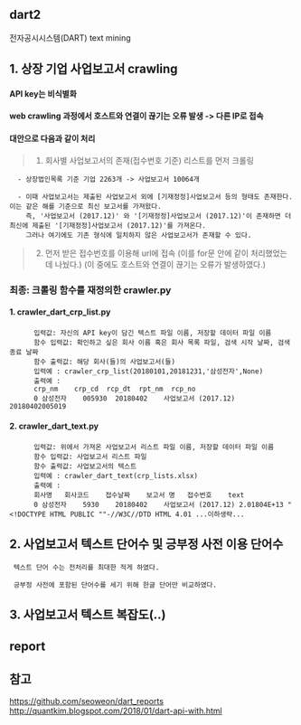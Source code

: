 ## dart2
전자공시시스템(DART) text mining

## 1. 상장 기업 사업보고서 crawling

 #### API key는 비식별화
 
 #### web crawling 과정에서 호스트와 연결이 끊기는 오류 발생 -> 다른 IP로 접속
 
 #### 대안으로 다음과 같이 처리
 
 > 1. 회사별 사업보고서의 존재(접수번호 기준) 리스트를 먼저 크롤링
 
      - 상장법인목록 기준 기업 2263개 -> 사업보고서 10064개
      
      - 이때 사업보고서는 제출된 사업보고서 외에 [기재정정]사업보고서 등의 형태도 존재한다. 이는 같은 해를 기준으로 최신 보고서를 가져왔다.
        즉, '사업보고서 (2017.12)' 와 '[기재정정]사업보고서 (2017.12)'이 존재하면 더 최신에 제출된 '[기재정정]사업보고서 (2017.12)'를 가져온다.
        그러나 여기에도 기존 형식에 일치하지 않은 사업보고서가 존재할 수 있다.
        
 > 2. 먼저 받은 접수번호를 이용해 url에 접속
      (이를 for문 안에 같이 처리했었는데 나눴다.)
      (이 중에도 호스트와 연결이 끊기는 오류가 발생하였다.)
      
 ### 최종: 크롤링 함수를 재정의한 crawler.py
  #### 1. crawler_dart_crp_list.py
          입력값: 자신의 API key이 담긴 텍스트 파일 이름, 저장할 데이터 파일 이름
          함수 입력값: 확인하고 싶은 회사 이름 혹은 회사 목록 파일, 검색 시작 날짜, 검색 종료 날짜
          함수 출력값: 해당 회사(들)의 사업보고서(들)
          입력예 : crawler_crp_list(20180101,20181231,'삼성전자',None)
          출력예 : 	
          crp_nm	crp_cd	rcp_dt	rpt_nm	rcp_no
          0	삼성전자	005930	20180402	사업보고서 (2017.12)	20180402005019
  #### 2. crawler_dart_text.py
          입력값: 위에서 가져온 사업보고서 리스트 파일 이름, 저장할 데이터 파일 이름
          함수 입력값: 사업보고서 리스트 파일
          함수 출력값: 사업보고서의 텍스트
          입력예 : crawler_dart_text(crp_lists.xlsx)
          출력예 : 
          회사명	회사코드	접수날짜	보고서 명	접수번호	text
          0	삼성전자	5930	20180402	사업보고서 (2017.12)	2.01804E+13	"<!DOCTYPE HTML PUBLIC ""-//W3C//DTD HTML 4.01 ...이하생략...
           
  
## 2. 사업보고서 텍스트 단어수 및 긍부정 사전 이용 단어수

     텍스트 단어 수는 전처리를 최대한 적게 하였다.
    
     긍부정 사전에 포함된 단어수를 세기 위해 한글 단어만 비교하였다.

## 3. 사업보고서 텍스트 복잡도(..)

## report


## 참고 ####
https://github.com/seoweon/dart_reports
http://quantkim.blogspot.com/2018/01/dart-api-with.html

